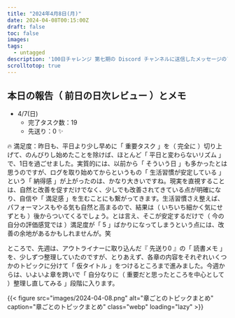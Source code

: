 ```yaml
---
title: "2024年4月8日(月)"
date: 2024-04-08T00:15:00Z
draft: false
toc: false
images:
tags: 
  - untagged
description: '100日チャレンジ 第七期の Discord チャンネルに送信したメッセージのアーカイブ'
scrolltotop: true
---
```


## 本日の報告（ 前日の日次レビュー ）とメモ

- 4/7(日)
  - 完了タスク数：19
  - 先送り：0 ✨

🔥 満足度：昨日も、平日より少し早めに「 重要タスク 」を（ 完全に ）切り上げて、のんびりし始めたことを除けば、ほとんど「 平日と変わらないリズム 」で、1日を過ごせました。実質的には、以前から「 そういう日 」も多かったとは思うのですが、ログを取り始めてからというもの「 生活習慣が安定している 」という「 納得感 」が上がったのは、かなり大きいですね。現実を直視することは、自然と改善を促すだけでなく、少しでも改善されてきている点が明確になり、自信や「 満足感 」を生むことにも繋がってきます。生活習慣さえ整えば、パフォーマンスもやる気も自然と高まるので、結果は（ いちいち細かく気にせずとも ）後からついてくるでしょう。とは言え、そこが安定するだけで（ 今の自分の評価感覚では ）満足度が「 5 」ばかりになってしまうという点には、改善の余地があるかもしれませんが。笑

ところで、先週は、アウトライナーに取り込んだ『 先送り0 』の「 読書メモ 」を、少しずつ整理していたのですが、とりあえず、各章の内容をそれぞれいくつかのトピックに分けて「 仮タイトル 」をつけるところまで進みました。今週からは、いよいよ章を跨いで「 自分なりに（ 重要だと思ったところを中心として ）整理し直してみる 」段階に入ります。

{{< figure src="images/2024-04-08.png" alt="章ごとのトピックまとめ" caption="章ごとのトピックまとめ" class="webp" loading="lazy" >}}
